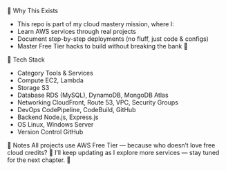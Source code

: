 🎯 Why This Exists
- This repo is part of my cloud mastery mission, where I:
- Learn AWS services through real projects
- Document step-by-step deployments (no fluff, just code & configs)
- Master Free Tier hacks to build without breaking the bank 💸

🔧 Tech Stack
- Category	Tools & Services
- Compute	EC2, Lambda
- Storage	S3
- Database	RDS (MySQL), DynamoDB, MongoDB Atlas
- Networking	CloudFront, Route 53, VPC, Security Groups
- DevOps	CodePipeline, CodeBuild, GitHub
- Backend	Node.js, Express.js
- OS	Linux, Windows Server
- Version Control	GitHub

📌 Notes
All projects use AWS Free Tier — because who doesn’t love free cloud credits? 🎉
I’ll keep updating as I explore more services — stay tuned for the next chapter. 🔮
